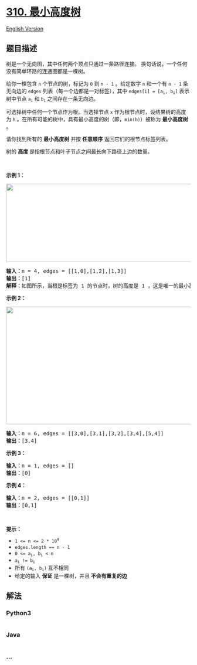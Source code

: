 # [310. 最小高度树](https://leetcode-cn.com/problems/minimum-height-trees)

[English Version](/solution/0300-0399/0310.Minimum%20Height%20Trees/README_EN.md)

## 题目描述

<!-- 这里写题目描述 -->

<p>树是一个无向图，其中任何两个顶点只通过一条路径连接。 换句话说，一个任何没有简单环路的连通图都是一棵树。</p>

<p>给你一棵包含 <code>n</code> 个节点的树，标记为 <code>0</code> 到 <code>n - 1</code> 。给定数字 <code>n</code> 和一个有 <code>n - 1</code> 条无向边的 <code>edges</code> 列表（每一个边都是一对标签），其中 <code>edges[i] = [a<sub>i</sub>, b<sub>i</sub>]</code> 表示树中节点 <code>a<sub>i</sub></code> 和 <code>b<sub>i</sub></code> 之间存在一条无向边。</p>

<p>可选择树中任何一个节点作为根。当选择节点 <code>x</code> 作为根节点时，设结果树的高度为 <code>h</code> 。在所有可能的树中，具有最小高度的树（即，<code>min(h)</code>）被称为 <strong>最小高度树</strong> 。</p>

<p>请你找到所有的 <strong>最小高度树</strong> 并按 <strong>任意顺序</strong> 返回它们的根节点标签列表。</p>
树的 <strong>高度</strong> 是指根节点和叶子节点之间最长向下路径上边的数量。

<p> </p>

<p><strong>示例 1：</strong></p>
<img alt="" src="https://cdn.jsdelivr.net/gh/doocs/leetcode@main/solution/0300-0399/0310.Minimum%20Height%20Trees/images/e1.jpg" style="width: 800px; height: 213px;" />
<pre>
<strong>输入：</strong>n = 4, edges = [[1,0],[1,2],[1,3]]
<strong>输出：</strong>[1]
<strong>解释：</strong>如图所示，当根是标签为 1 的节点时，树的高度是 1 ，这是唯一的最小高度树。</pre>

<p><strong>示例 2：</strong></p>
<img alt="" src="https://cdn.jsdelivr.net/gh/doocs/leetcode@main/solution/0300-0399/0310.Minimum%20Height%20Trees/images/e2.jpg" style="width: 800px; height: 321px;" />
<pre>
<strong>输入：</strong>n = 6, edges = [[3,0],[3,1],[3,2],[3,4],[5,4]]
<strong>输出：</strong>[3,4]
</pre>

<p><strong>示例 3：</strong></p>

<pre>
<strong>输入：</strong>n = 1, edges = []
<strong>输出：</strong>[0]
</pre>

<p><strong>示例 4：</strong></p>

<pre>
<strong>输入：</strong>n = 2, edges = [[0,1]]
<strong>输出：</strong>[0,1]
</pre>

<p> </p>

<ul>
</ul>

<p><strong>提示：</strong></p>

<ul>
	<li><code>1 <= n <= 2 * 10<sup>4</sup></code></li>
	<li><code>edges.length == n - 1</code></li>
	<li><code>0 <= a<sub>i</sub>, b<sub>i</sub> < n</code></li>
	<li><code>a<sub>i</sub> != b<sub>i</sub></code></li>
	<li>所有 <code>(a<sub>i</sub>, b<sub>i</sub>)</code> 互不相同</li>
	<li>给定的输入 <strong>保证</strong> 是一棵树，并且 <strong>不会有重复的边</strong></li>
</ul>

## 解法

<!-- 这里可写通用的实现逻辑 -->

<!-- tabs:start -->

### **Python3**

<!-- 这里可写当前语言的特殊实现逻辑 -->

```python

```

### **Java**

<!-- 这里可写当前语言的特殊实现逻辑 -->

```java

```

### **...**

```

```

<!-- tabs:end -->
